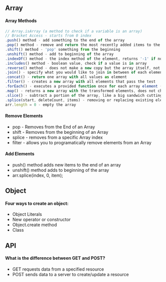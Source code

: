 ## Array 
#### Array Methods
```js
// Array.isArray (a method to check if a variable is an array)
// Bracket Access - starts from 0 index
.push() method - add something to the end of the array
.pop() method - remove and return the most recently added items to the array
.shift() method - 'pop' something from the beginning
.unshift() method - add to beginning of the array
.indexOf() method - the index method of the element, returns '-1' if no element matches
.includes() method - boolean value, check if a value is in array
.reverse() method - does not make a new copy but the array itself, not return anything, reverse in place
.join() - specify what you would like to join in between of each element in the arrary
.concat() - return one array with all values as element
.filter() - creates a new array with all elements that pass the test
.forEach() - executes a provided function once for each array element (just iterate through it)
.map() - returns a new array with the transformed elements, does not change the original array.
.slice() - subtract a portion of the array, like a big sandwich cutting the portion, it creates a new array
.splice(start, deleteCount, items) - removing or replacing existing elements, it returns a new array with removed elements
arr.length = 0 - empty the array
```
#### Remove Elements
- pop - Removes from the End of an Array
- shift - Removes from the beginning of an Array
- splice - removes from a specific Array index
- filter - allows you to programatically remove elements from an Array

#### Add Elements
- push() method adds new items to the end of an array
- unshift() method adds to beginning of the array
- arr.splice(index, 0, item);

## Object
#### Four ways to create an object:
- Object Literals
- New operator or constructor
- Object.create method
- Class

## API
#### What is the difference between GET and POST?
- GET requests data from a specified resource
- POST sends data to a server to create/update a resource
